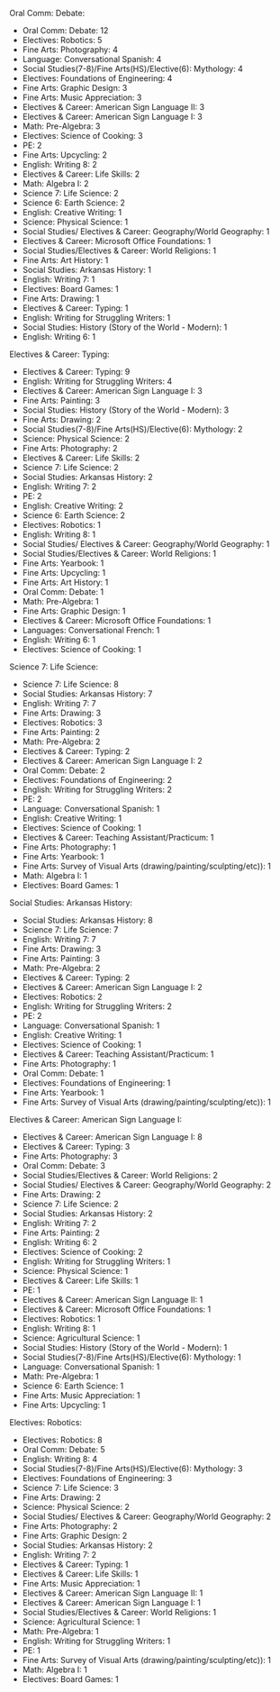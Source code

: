 
Oral Comm: Debate:
- Oral Comm: Debate: 12
- Electives: Robotics: 5
- Fine Arts: Photography: 4
- Language: Conversational Spanish: 4
- Social Studies(7-8)/Fine Arts(HS)/Elective(6): Mythology: 4
- Electives: Foundations of Engineering: 4
- Fine Arts: Graphic Design: 3
- Fine Arts: Music Appreciation: 3
- Electives & Career: American Sign Language II: 3
- Electives & Career: American Sign Language I: 3
- Math: Pre-Algebra: 3
- Electives: Science of Cooking: 3
- PE: 2
- Fine Arts: Upcycling: 2
- English: Writing 8: 2
- Electives & Career: Life Skills: 2
- Math: Algebra I: 2
- Science 7: Life Science: 2
- Science 6: Earth Science: 2
- English: Creative Writing: 1
- Science: Physical Science: 1
- Social Studies/ Electives & Career: Geography/World Geography: 1
- Electives & Career: Microsoft Office Foundations: 1
- Social Studies/Electives & Career: World Religions: 1
- Fine Arts: Art History: 1
- Social Studies: Arkansas History: 1
- English: Writing 7: 1
- Electives: Board Games: 1
- Fine Arts: Drawing: 1
- Electives & Career: Typing: 1
- English: Writing for Struggling Writers: 1
- Social Studies: History (Story of the World - Modern): 1
- English: Writing 6: 1

Electives & Career: Typing:
- Electives & Career: Typing: 9
- English: Writing for Struggling Writers: 4
- Electives & Career: American Sign Language I: 3
- Fine Arts: Painting: 3
- Social Studies: History (Story of the World - Modern): 3
- Fine Arts: Drawing: 2
- Social Studies(7-8)/Fine Arts(HS)/Elective(6): Mythology: 2
- Science: Physical Science: 2
- Fine Arts: Photography: 2
- Electives & Career: Life Skills: 2
- Science 7: Life Science: 2
- Social Studies: Arkansas History: 2
- English: Writing 7: 2
- PE: 2
- English: Creative Writing: 2
- Science 6: Earth Science: 2
- Electives: Robotics: 1
- English: Writing 8: 1
- Social Studies/ Electives & Career: Geography/World Geography: 1
- Social Studies/Electives & Career: World Religions: 1
- Fine Arts: Yearbook: 1
- Fine Arts: Upcycling: 1
- Fine Arts: Art History: 1
- Oral Comm: Debate: 1
- Math: Pre-Algebra: 1
- Fine Arts: Graphic Design: 1
- Electives & Career: Microsoft Office Foundations: 1
- Languages: Conversational French: 1
- English: Writing 6: 1
- Electives: Science of Cooking: 1

Science 7: Life Science:
- Science 7: Life Science: 8
- Social Studies: Arkansas History: 7
- English: Writing 7: 7
- Fine Arts: Drawing: 3
- Electives: Robotics: 3
- Fine Arts: Painting: 2
- Math: Pre-Algebra: 2
- Electives & Career: Typing: 2
- Electives & Career: American Sign Language I: 2
- Oral Comm: Debate: 2
- Electives: Foundations of Engineering: 2
- English: Writing for Struggling Writers: 2
- PE: 2
- Language: Conversational Spanish: 1
- English: Creative Writing: 1
- Electives: Science of Cooking: 1
- Electives & Career: Teaching Assistant/Practicum: 1
- Fine Arts: Photography: 1
- Fine Arts: Yearbook: 1
- Fine Arts: Survey of Visual Arts (drawing/painting/sculpting/etc)): 1
- Math: Algebra I: 1
- Electives: Board Games: 1

Social Studies: Arkansas History:
- Social Studies: Arkansas History: 8
- Science 7: Life Science: 7
- English: Writing 7: 7
- Fine Arts: Drawing: 3
- Fine Arts: Painting: 3
- Math: Pre-Algebra: 2
- Electives & Career: Typing: 2
- Electives & Career: American Sign Language I: 2
- Electives: Robotics: 2
- English: Writing for Struggling Writers: 2
- PE: 2
- Language: Conversational Spanish: 1
- English: Creative Writing: 1
- Electives: Science of Cooking: 1
- Electives & Career: Teaching Assistant/Practicum: 1
- Fine Arts: Photography: 1
- Oral Comm: Debate: 1
- Electives: Foundations of Engineering: 1
- Fine Arts: Yearbook: 1
- Fine Arts: Survey of Visual Arts (drawing/painting/sculpting/etc)): 1

Electives & Career: American Sign Language I:
- Electives & Career: American Sign Language I: 8
- Electives & Career: Typing: 3
- Fine Arts: Photography: 3
- Oral Comm: Debate: 3
- Social Studies/Electives & Career: World Religions: 2
- Social Studies/ Electives & Career: Geography/World Geography: 2
- Fine Arts: Drawing: 2
- Science 7: Life Science: 2
- Social Studies: Arkansas History: 2
- English: Writing 7: 2
- Fine Arts: Painting: 2
- English: Writing 6: 2
- Electives: Science of Cooking: 2
- English: Writing for Struggling Writers: 1
- Science: Physical Science: 1
- Electives & Career: Life Skills: 1
- PE: 1
- Electives & Career: American Sign Language II: 1
- Electives & Career: Microsoft Office Foundations: 1
- Electives: Robotics: 1
- English: Writing 8: 1
- Science: Agricultural Science: 1
- Social Studies: History (Story of the World - Modern): 1
- Social Studies(7-8)/Fine Arts(HS)/Elective(6): Mythology: 1
- Language: Conversational Spanish: 1
- Math: Pre-Algebra: 1
- Science 6: Earth Science: 1
- Fine Arts: Music Appreciation: 1
- Fine Arts: Upcycling: 1

Electives: Robotics:
- Electives: Robotics: 8
- Oral Comm: Debate: 5
- English: Writing 8: 4
- Social Studies(7-8)/Fine Arts(HS)/Elective(6): Mythology: 3
- Electives: Foundations of Engineering: 3
- Science 7: Life Science: 3
- Fine Arts: Drawing: 2
- Science: Physical Science: 2
- Social Studies/ Electives & Career: Geography/World Geography: 2
- Fine Arts: Photography: 2
- Fine Arts: Graphic Design: 2
- Social Studies: Arkansas History: 2
- English: Writing 7: 2
- Electives & Career: Typing: 1
- Electives & Career: Life Skills: 1
- Fine Arts: Music Appreciation: 1
- Electives & Career: American Sign Language II: 1
- Electives & Career: American Sign Language I: 1
- Social Studies/Electives & Career: World Religions: 1
- Science: Agricultural Science: 1
- Math: Pre-Algebra: 1
- English: Writing for Struggling Writers: 1
- PE: 1
- Fine Arts: Survey of Visual Arts (drawing/painting/sculpting/etc)): 1
- Math: Algebra I: 1
- Electives: Board Games: 1